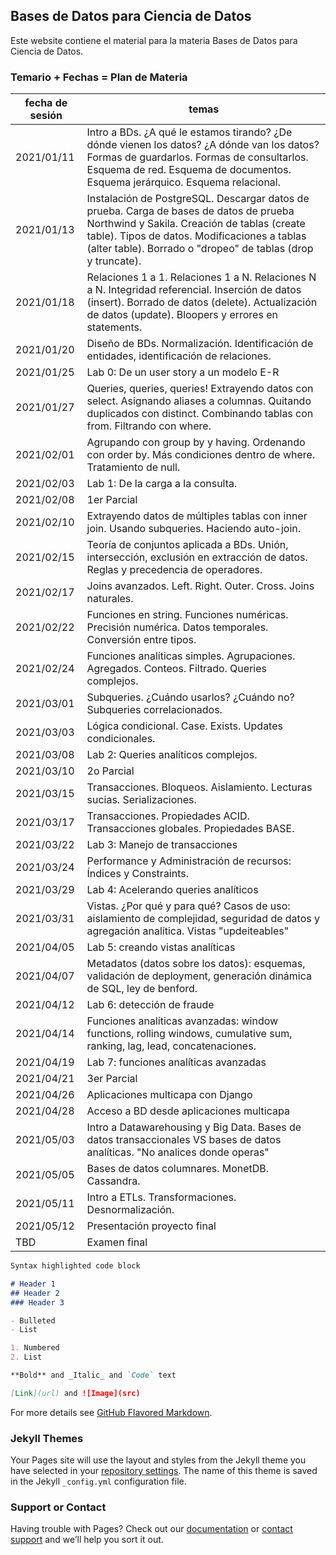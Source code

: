 ## Bases de Datos para Ciencia de Datos

Este website contiene el material para la materia Bases de Datos para Ciencia de Datos.

### Temario + Fechas = Plan de Materia

| fecha de sesión | temas                                                                                                                                                                                                                                                 |
|-----------------|-------------------------------------------------------------------------------------------------------------------------------------------------------------------------------------------------------------------------------------------------------|
| 2021/01/11      | Intro a BDs. ¿A qué le estamos tirando? ¿De dónde vienen los datos? ¿A dónde van los datos? Formas de guardarlos. Formas de consultarlos. Esquema de red. Esquema de documentos. Esquema jerárquico. Esquema relacional.                              |
| 2021/01/13      | Instalación de PostgreSQL. Descargar datos de prueba. Carga de bases de datos de prueba Northwind y Sakila. Creación de tablas (create table). Tipos de datos. Modificaciones a tablas (alter table). Borrado o "dropeo" de tablas (drop y truncate). |
| 2021/01/18      | Relaciones 1 a 1. Relaciones 1 a N. Relaciones N a N. Integridad referencial. Inserción de datos (insert). Borrado de datos (delete). Actualización de datos (update). Bloopers y errores en statements.                                              |
| 2021/01/20      | Diseño de BDs. Normalización. Identificación de entidades, identificación de relaciones.                                                                                                                                                              |
| 2021/01/25      | Lab 0: De un user story a un modelo E-R                                                                                                                                                                                                               |
| 2021/01/27      | Queries, queries, queries! Extrayendo datos con select. Asignando aliases a columnas. Quitando duplicados con distinct. Combinando tablas con from. Filtrando con where.                                                                              |
| 2021/02/01      | Agrupando con group by y having. Ordenando con order by. Más condiciones dentro de where. Tratamiento de null.                                                                                                                                        |
| 2021/02/03      | Lab 1: De la carga a la consulta.                                                                                                                                                                                                                     |
| 2021/02/08      | 1er Parcial                                                                                                                                                                                                                                           |
| 2021/02/10      | Extrayendo datos de múltiples tablas con inner join. Usando subqueries. Haciendo auto-join.                                                                                                                                                           |
| 2021/02/15      | Teoría de conjuntos aplicada a BDs. Unión, intersección, exclusión en extracción de datos. Reglas y precedencia de operadores.                                                                                                                        |
| 2021/02/17      | Joins avanzados. Left. Right. Outer. Cross. Joins naturales.                                                                                                                                                                                          |
| 2021/02/22      | Funciones en string. Funciones numéricas. Precisión numérica. Datos temporales. Conversión entre tipos.                                                                                                                                               |
| 2021/02/24      | Funciones analíticas simples. Agrupaciones. Agregados. Conteos. Filtrado. Queries complejos.                                                                                                                                                          |
| 2021/03/01      | Subqueries. ¿Cuándo usarlos? ¿Cuándo no? Subqueries correlacionados.                                                                                                                                                                                  |
| 2021/03/03      | Lógica condicional. Case. Exists. Updates condicionales.                                                                                                                                                                                              |
| 2021/03/08      | Lab 2: Queries analíticos complejos.                                                                                                                                                                                                                  |
| 2021/03/10      | 2o Parcial                                                                                                                                                                                                                                            |
| 2021/03/15      | Transacciones. Bloqueos. Aislamiento. Lecturas sucias. Serializaciones.                                                                                                                                                                               |
| 2021/03/17      | Transacciones. Propiedades ACID. Transacciones globales. Propiedades BASE.                                                                                                                                                                            |
| 2021/03/22      | Lab 3: Manejo de transacciones                                                                                                                                                                                                                        |
| 2021/03/24      | Performance y Administración de recursos: Índices y Constraints.                                                                                                                                                                                      |
| 2021/03/29      | Lab 4: Acelerando queries analíticos                                                                                                                                                                                                                  |
| 2021/03/31      | Vistas. ¿Por qué y para qué? Casos de uso: aislamiento de complejidad, seguridad de datos y agregación analítica. Vistas "updeiteables"                                                                                                               |
| 2021/04/05      | Lab 5: creando vistas analíticas                                                                                                                                                                                                                      |
| 2021/04/07      | Metadatos (datos sobre los datos): esquemas, validación de deployment, generación dinámica de SQL, ley de benford.                                                                                                                                    |
| 2021/04/12      | Lab 6: detección de fraude                                                                                                                                                                                                                            |
| 2021/04/14      | Funciones analíticas avanzadas: window functions, rolling windows, cumulative sum, ranking, lag, lead, concatenaciones.                                                                                                                               |
| 2021/04/19      | Lab 7: funciones analíticas avanzadas                                                                                                                                                                                                                 |
| 2021/04/21      | 3er Parcial                                                                                                                                                                                                                                           |
| 2021/04/26      | Aplicaciones multicapa con Django                                                                                                                                                                                                                     |
| 2021/04/28      | Acceso a BD desde aplicaciones multicapa                                                                                                                                                                                                              |
| 2021/05/03      | Intro a Datawarehousing y Big Data. Bases de datos transaccionales VS bases de datos analíticas. "No analices donde operas"                                                                                                                           |
| 2021/05/05      | Bases de datos columnares. MonetDB. Cassandra.                                                                                                                                                                                                        |
| 2021/05/11      | Intro a ETLs. Transformaciones. Desnormalización.                                                                                                                                                                                                     |
| 2021/05/12      | Presentación proyecto final                                                                                                                                                                                                                           |
| TBD             | Examen final                                                                                                                                                                                                                                          |
```markdown
Syntax highlighted code block

# Header 1
## Header 2
### Header 3

- Bulleted
- List

1. Numbered
2. List

**Bold** and _Italic_ and `Code` text

[Link](url) and ![Image](src)
```

For more details see [GitHub Flavored Markdown](https://guides.github.com/features/mastering-markdown/).

### Jekyll Themes

Your Pages site will use the layout and styles from the Jekyll theme you have selected in your [repository settings](https://github.com/xuxoramos/bd-4-ds/settings). The name of this theme is saved in the Jekyll `_config.yml` configuration file.

### Support or Contact

Having trouble with Pages? Check out our [documentation](https://docs.github.com/categories/github-pages-basics/) or [contact support](https://github.com/contact) and we’ll help you sort it out.
